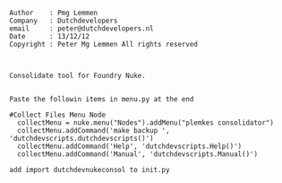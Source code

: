 
	Author    : Pmg Lemmen
	Company   : Dutchdevelopers
	email     : peter@dutchdevelopers.nl
	Date      : 13/12/12
	Copyright : Peter Mg Lemmen All rights reserved



    Consolidate tool for Foundry Nuke.


    Paste the followin items in menu.py at the end

    #Collect Files Menu Node
      collectMenu = nuke.menu("Nodes").addMenu("plemkes consolidator")
      collectMenu.addCommand('make backup ', 'dutchdevscripts.dutchdevscripts()')
      collectMenu.addCommand('Help', 'dutchdevscripts.Help()')
      collectMenu.addCommand('Manual', 'dutchdevscripts.Manual()')

    add import dutchdevnukeconsol to init.py
